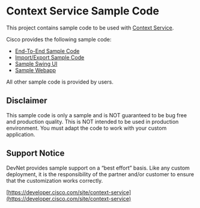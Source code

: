 # Context Service Sample Code
This project contains sample code to be used with [Context Service](https://developer.cisco.com/site/context-service).

Cisco provides the following sample code:


*  [End-To-End Sample Code](https://github.com/CiscoDevNet/context-service-sample-code/tree/master/End-To-End_Sample_Code)
*  [Import/Export Sample Code](https://github.com/CiscoDevNet/context-service-sample-code/tree/master/Import_Export_Sample_Code/)
*  [Sample Swing UI](https://github.com/CiscoDevNet/context-service-sample-code/tree/master/Sample_Swing_UI) 
*  [Sample Webapp](https://github.com/CiscoDevNet/context-service-sample-code/tree/master/Webapp_Sample_Project) 


All other sample code is provided by users.
## Disclaimer
This sample code is only a sample and is NOT guaranteed to be bug free and production quality. This is NOT intended to be used in production environment. You must adapt the code to work with your custom application.

## Support Notice

DevNet provides sample support on a “best effort” basis. Like any custom deployment, it is the responsibility of the partner and/or customer to ensure that the customization works correctly.

[https://developer.cisco.com/site/context-service](https://developer.cisco.com/site/context-service)
